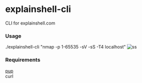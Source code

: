# explainshell-cli
CLI for explainshell.com

### Usage
./explainshell-cli "nmap -p 1-65535 -sV -sS -T4 localhost"
![ss](http://i.imgur.com/NMHkoaT.png)

### Requirements
[pup](https://github.com/ericchiang/pup)  
curl

